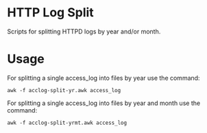 # HTTP Log Split

Scripts for splitting HTTPD logs by year and/or month.

# Usage

For splitting a single access_log into files by year use the command:

```awk -f acclog-split-yr.awk access_log```

For splitting a single access_log into files by year and month use the command:

```awk -f acclog-split-yrmt.awk access_log```

